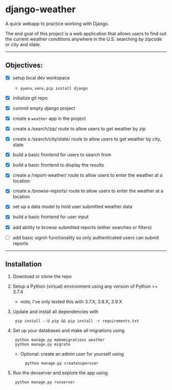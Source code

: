 # django-weather

A quick webapp to practice working with Django.

The end goal of this project is a web application that allows users to find out the current weather conditions anywhere in the U.S. searching by zipcode or city and state.

---

## Objectives:

- [x] setup local dev workspace
    - `pyenv`, `venv`, `pip install django`
- [x] initialize git repo

- [x] commit empty django project

- [x] create a `weather` app in the project

- [x] create a /search/zip/ route to allow users to get weather by zip

- [x] create a /search/city/state/ route to allow users to get weather by city, state

- [x] build a basic frontend for users to search from

- [x] build a basic frontend to display the results

- [x] create a /report-weather/ route to allow users to enter the weather at a location

- [x] create a /browse-reports/ route to allow users to enter the weather at a location

- [x] set up a data model to hold user submitted weather data 

- [x] build a basic frontend for user input

- [x] add ability to browse submitted reports (either searches or filters)

- [ ] add basic signin functionality so only authenticated users can submit reports

---

## Installation

1. Download or clone the repo
1. Setup a Python (virtual) environment using any version of Python >= 3.7.4 
    - note, I've only tested this with 3.7.X, 3.8.X, 3.9.X
1. Update and install all dependencies with

        pip install --U pip && pip install -r requirements.txt
1. Set up your databases and make all migrations using 
        
        python manage.py makemigrations weather
        python manage.py migrate

    - Optional: create an admin user for yourself using 

            python manage.py createsuperuser
1. Run the devserver and explore the app using
        
        python manage.py runserver